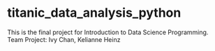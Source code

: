 # titanic_data_analysis_python
This is the final project for Introduction to Data Science Programming.<br>
Team Project: Ivy Chan, Kelianne Heinz
